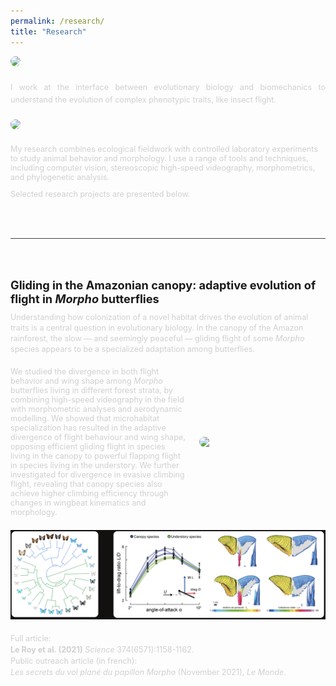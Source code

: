 ```yaml
---
permalink: /research/
title: "Research"
---
```


<!-- Introduction -->
<div style="margin-top: 1em; margin-bottom: 1.5em;">
  <img src="/assets/images/research in lab wide.png" alt=" " style="width: 100%; max-height: 300px; object-fit: cover; border-radius: 10px;">
</div>

<div style="color:#D0D0D0; font-size: 0.9em; flex: 1; line-height: 1.6; text-align: justify;">
  <p>
    I work at the interface between evolutionary biology and biomechanics to understand the evolution of complex phenotypic traits, like insect flight.
  </p>
</div>

<div style="margin-top: 1.5em; margin-bottom: 1.5em;">
  <img src="/assets/images/field work dummy.png" alt=" " style="width: 100%; max-height: 300px; object-fit: cover; border-radius: 10px;">
</div>

<div style="display: flex; align-items: flex-start; gap: 1.5em; margin-top: 1.5em; margin-bottom: 0.6em;">
  <span style="color:#D0D0D0; font-size: 0.9em; flex: 1;">
    My research combines ecological fieldwork with controlled laboratory experiments to study animal behavior and morphology. I use a range of tools and techniques, including computer vision, stereoscopic high-speed videography, morphometrics, and phylogenetic analysis.
    <p>
    </p>
    Selected research projects are presented below.
  </span>
  <!-- <img src="/assets/images/field work clap 2.png" style="border-radius: 10px; width: 27%; object-fit: cover;"> -->
</div>



<hr style="border: none; height: 1px; background-color: #444; margin: 4.5em 0;">


<!-- Adaptive evolution of flight -->

<div style="font-size: 1.3em; font-weight: bold; margin-top: 2em; margin-bottom: 0.5em;">
  Gliding in the Amazonian canopy: adaptive evolution of flight in <em>Morpho</em> butterflies
</div>

<span style="color:#D0D0D0; font-size: 0.9em">
  Understanding how colonization of a novel habitat drives the evolution of animal traits is a central question in evolutionary biology. In the canopy of the Amazon rainforest, the slow — and seemingly peaceful — gliding flight of some <em>Morpho</em> species appears to be a specialized adaptation among butterflies.
</span>

<div style="display: flex; align-items: center; gap: 1.5em; margin-top: 1.5em">
  <span style="color:#D0D0D0; font-size: 0.9em; flex: 1;">
    We studied the divergence in both flight behavior and wing shape among <em>Morpho</em> butterflies living in different forest strata, by combining high-speed
    videography in the field with morphometric analyses and aerodynamic modelling. We showed that microhabitat specialization has resulted in the adaptive divergence of flight behaviour and wing shape, opposing efficient gliding flight in species living in the canopy to powerful flapping flight in species living in the understory. We further investigated for divergence in evasive climbing flight, revealing that canopy species also achieve higher climbing efficiency through changes in wingbeat kinematics and morphology. 
  </span>
  <img src="/assets/images/cisseis in canopy.gif" style="border-radius: 10px; width: 40%; object-fit: cover;">
</div>

<div style="display: flex; gap: 6.5em; margin-left: 0em; margin-top: 1.5em; margin-bottom: 1.5em;">
  <img src="/assets/images/combined phylogeny and CFD.png" style="border-radius: 0px; width: 100%;">
  <!--<img src="/assets/images/circular phylogeny Morpho.png" style="border-radius: 10px; width: 25%;">
  <img src="/assets/images/CFD Morpho.png" style="border-radius: 10px; width: 60%; max-height: 250px;">-->
</div>

<span style="color:#D0D0D0; font-size: 0.9em;"> <!-- here there is not <div </div> formatting because is simpler (no assemblage of text and images like above)-->
  Full article: <br>
  <strong>Le Roy et al. (2021)</strong>  <em>Science</em> 374(6571):1158-1162.
  <a href="/assets/pdfs/Le Roy et al. 2021 Adaptive evolution of flight in Morpho butterflies.pdf" target="_blank" style="color:rgb(232, 224, 224); margin-left: 0.5em;">
    <i class="fas fa-file-pdf" style="font-size: 1.2em;"></i>
  </a>
  <br>
  Public outreach article (in french): <br>
  <em>Les secrets du vol plané du papillon Morpho</em> (November 2021), <em>Le Monde</em>.
  <a href="/assets/pdfs/article Le Monde Les secrets du vol plané du papillon morpho.pdf" target="_blank" style="color:rgb(232, 224, 224); margin-left: 0.5em;">
    <i class="fas fa-file-pdf" style="font-size: 1.2em;"></i>
  </a>



<!-- This is a comment , keyboard shortcut is "⌘ + Shift + :"-->





